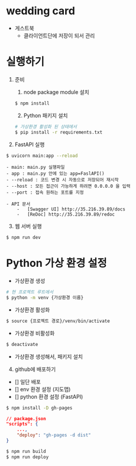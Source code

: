# wedding card

-   게스트북
    -   클라이언트단에 저장이 되서 관리

# 실행하기

1. 준비

    1. node package module 설치

    ```bash
    $ npm install
    ```

    2. Python 패키지 설치

    ```bash
    # 가상환경 활성화 된 상태에서
    $ pip install -r requirements.txt
    ```

2. FastAPI 실행

```bash
$ uvicorn main:app --reload
```

    - main: main.py 실행파일
    - app : main.py 안에 있는 app=FaslAPI()
    - --reload : 코드 변경 시 자동으로 저장되어 재시작
    - --host : 모든 접근이 가능하게 하려면 0.0.0.0 을 입력
    - --port : 접속 원하는 포트를 지정

    - API 문서
        -   [Swagger UI] http://35.216.39.89/docs
        -   [ReDoc] http://35.216.39.89/redoc

3. 웹 서버 실행

```bash
$ npm run dev
```

# Python 가상 환경 설정

-   가상환경 생성

```bash
# 현 프로젝트 루트에서
$ python -m venv {가상환경 이름}
```

-   가상환경 활성화

```bash
$ source {프로젝트 경로}/venv/bin/activate
```

-   가상환경 비활성화

```bash
$ deactivate
```

-   가상환경 생성해서, 패키지 설치

4. github에 배포하기

-   [] 일단 배포
-   [] env 환경 설정 (지도맵)
-   [] python 환경 설정 (FastAPI)

```bash
$ npm install -D gh-pages
```

```json
// package.json
"scripts": {
	...,
    "deploy": "gh-pages -d dist"
}
```

```bash
$ npm run build
$ npm run deploy
```
